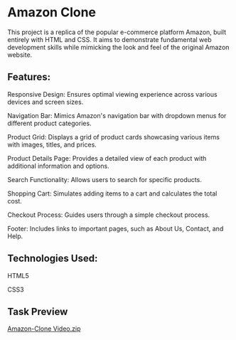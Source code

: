# Amazon Clone
This project is a replica of the popular e-commerce platform Amazon, built entirely with HTML and CSS. It aims to demonstrate fundamental web development skills while mimicking the look and feel of the original Amazon website.

## Features:
Responsive Design: Ensures optimal viewing experience across various devices and screen sizes.

Navigation Bar: Mimics Amazon's navigation bar with dropdown menus for different product categories.

Product Grid: Displays a grid of product cards showcasing various items with images, titles, and prices.

Product Details Page: Provides a detailed view of each product with additional information and options.

Search Functionality: Allows users to search for specific products.

Shopping Cart: Simulates adding items to a cart and calculates the total cost.

Checkout Process: Guides users through a simple checkout process.

Footer: Includes links to important pages, such as About Us, Contact, and Help.

## Technologies Used:
HTML5 

CSS3

## Task Preview 

[Amazon-Clone Video.zip](https://github.com/user-attachments/files/15573461/Amazon-Clone.zip)

